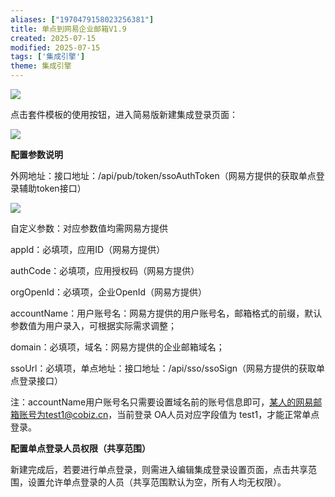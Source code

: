 ```yaml
---
aliases: ["1970479158023256381"]
title: 单点到网易企业邮箱V1.9
created: 2025-07-15
modified: 2025-07-15
tags: ['集成引擎']
theme: 集成引擎
---
```


![](https://myhelpdoc.oss-cn-heyuan.aliyuncs.com/mdimages/daef77d58d4aefda5660139bf12b63a0.jpg)

点击套件模板的使用按钮，进入简易版新建集成登录页面：

![](https://myhelpdoc.oss-cn-heyuan.aliyuncs.com/mdimages/842cb3beb6b3308b055ea150ec7a1ec8.jpg)

**配置参数说明**

外网地址：接口地址：/api/pub/token/ssoAuthToken（网易方提供的获取单点登录辅助token接口）

![](https://myhelpdoc.oss-cn-heyuan.aliyuncs.com/mdimages/b020d3bb3c58a5962984487c6138d448.jpg)

自定义参数：对应参数值均需网易方提供

appId：必填项，应用ID（网易方提供）

authCode：必填项，应用授权码（网易方提供）

orgOpenId：必填项，企业OpenId（网易方提供）

accountName：用户账号名：网易方提供的用户账号名，邮箱格式的前缀，默认参数值为用户录入，可根据实际需求调整；

domain：必填项，域名：网易方提供的企业邮箱域名；

ssoUrl：必填项，单点地址：接口地址：/api/sso/ssoSign（网易方提供的获取单点登录接口）

注：accountName用户账号名只需要设置域名前的账号信息即可，某人的网易邮箱账号为test1@cobiz.cn，当前登录 OA人员对应字段值为 test1，才能正常单点登录。

**配置单点登录人员权限（共享范围）**

新建完成后，若要进行单点登录，则需进入编辑集成登录设置页面，点击共享范围，设置允许单点登录的人员（共享范围默认为空，所有人均无权限）。

